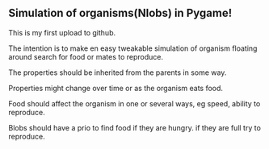 ## Simulation of organisms(Nlobs) in Pygame!

This is my first upload to github.

The intention is to make en easy tweakable simulation of organism floating around search for food or mates to reproduce.

The properties should be inherited from the parents in some way.

Properties might change over time or as the organism eats food.

Food should affect the organism in one or several ways, eg speed, ability to reproduce.

Blobs should have a prio to find food if they are hungry. if they are full try to reproduce.
